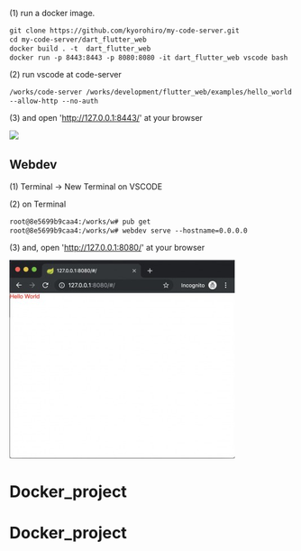 (1) run a docker image.
 
```
git clone https://github.com/kyorohiro/my-code-server.git
cd my-code-server/dart_flutter_web
docker build . -t  dart_flutter_web 
docker run -p 8443:8443 -p 8080:8080 -it dart_flutter_web vscode bash
```

(2) run vscode at code-server

```
/works/code-server /works/development/flutter_web/examples/hello_world  --allow-http --no-auth
```

(3) and open 'http://127.0.0.1:8443/' at your browser 

![](../root_page.jpg)


## Webdev


(1) Terminal -> New Terminal on VSCODE

(2) on Terminal

```
root@8e5699b9caa4:/works/w# pub get
root@8e5699b9caa4:/works/w# webdev serve --hostname=0.0.0.0
```

(3) and, open 'http://127.0.0.1:8080/' at your browser

![](sample_web.jpg)
# Docker_project
# Docker_project
